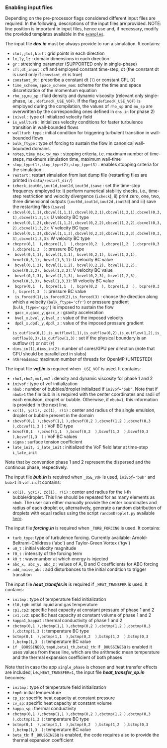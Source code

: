 ### Enabling input files
Depending on the pre-processor flags considered different input files are required. In the following, descriptions of the input files are provided. NOTE: line position is important in input files, hence use and, if necessary, modify the provided templates available in the [`examples`](./../examples).

The input file ***dns.in*** must be always provide to run a simulation. It contains:
* `itot,jtot,ktot` : grid points in each direction
* `lx,ly,lz`       : domain dimensions in each direction
* `gr`             : stretching parameter (SUPPORTED only in single-phase)
* `cfl,dt_input`   : cfl and employed constant time-step, dt (the constant dt is used only if `constant_dt` is true)
* `constant_dt`    : prescribe a constant dt (`T`) or constant CFL (`F`)
* `time_scheme`, `space_scheme_mom`: scheme for the time and space discretization of the momentum equation
* `rho_sp`,`mu_sp` : fluid density and dynamic viscosity (relevant only single-phase, i.e.,`!defined(_USE_VOF)`. If the flag `defined(_USE_VOF)` is employed during the compilation, the values of `rho_sp` and `mu_sp` are overwritten by the corresponding ones defined in `dns.in` for phase 2)
* `inivel`         : type of initialized velocity field
* `is_wallturb`    : initializes velocity conditions for faster turbulence transition in wall-bounded flows
* `wallturb_type`  : initial condition for triggering turbulent transition in wall-bounded flows
* `bulk_ftype`     : type of forcing to sustain the flow in canonical wall-bounded domains
* `nstep,time_max,tw_max` : stopping criteria, i.e. maximum number of time-steps, maximum simulation time, maximum wall-time
* `stop_type(1),stop_type(2),stop_type(3)` : enables stopping criteria for the simulation
* `restart` : restart simulation from last dump file (restarting files are printed in `data/restart_dir/`)
* `icheck,iout0d,iout1d,iout2d,iout3d,isave` : set the time-step frequency employed to: i) perform numerical stability checks, i.e., time-step restriction and velocity divergence (`icheck`), ii) print zero, one, two, three dimensional outputs (`iout0d,iout1d,iout2d,iout3d`) and iii) save the restarting files (`isave`)
* `cbcvel(0,1,1),cbcvel(1,1,1),cbcvel(0,2,1),cbcvel(1,2,1),cbcvel(0,3,1),cbcvel(1,3,1)`: U velocity BC type
* `cbcvel(0,1,2),cbcvel(1,1,2),cbcvel(0,2,2),cbcvel(1,2,2),cbcvel(0,3,2),cbcvel(1,3,2)`: V velocity BC type
* `cbcvel(0,1,3),cbcvel(1,1,3),cbcvel(0,2,3),cbcvel(1,2,3),cbcvel(0,3,3),cbcvel(1,3,3)`: W velocity BC type
* `cbcpre(0,1  ),cbcpre(1,1  ),cbcpre(0,2  ),cbcpre(1,2  ),cbcpre(0,3  ),cbcpre(1,3  )`: pressure BC type
* ` bcvel(0,1,1), bcvel(1,1,1), bcvel(0,2,1), bcvel(1,2,1), bcvel(0,3,1), bcvel(1,3,1)`: U velocity BC value
* ` bcvel(0,1,2), bcvel(1,1,2), bcvel(0,2,2), bcvel(1,2,2), bcvel(0,3,2), bcvel(1,3,2)`: V velocity BC value
* ` bcvel(0,1,3), bcvel(1,1,3), bcvel(0,2,3), bcvel(1,2,3), bcvel(0,3,3), bcvel(1,3,3)`: W velocity BC value
* ` bcpre(0,1  ), bcpre(1,1  ), bcpre(0,2  ), bcpre(1,2  ), bcpre(0,3  ), bcpre(1,3  )`: pressure BC value
* ` is_forced(1),is_forced(2),is_forced(3)` : choose the direction along which a velocity (`bulk_ftype='cfr'`) or pressure gradient (`bulk_ftype='cpg'`) is imposed to sustain the flow 
* ` gacc_x,gacc_y,gacc_z` : gravity acceleration
* ` bvel_x,bvel_y,bvel_z` : value of the imposed velocity
* ` dpdl_x,dpdl_y,dpdl_z` : value of the imposed pressure gradient
* ` is_outflow(0,1),is_outflow(1,1),is_outflow(0,2),is_outflow(1,2),is_outflow(0,3),is_outflow(1,3)` : set if the physical boundary is an outflow (`T`) or not (`F`)
* `dims_in(1),dims_in(2)`: number of cores/GPU per direction (note that GPU should be parallelized in slabs)
* `nthreadsmax`: maximum number of threads for OpenMP (UNTESTED)       

The input file ***vof.in*** is required when `_USE_VOF` is used. It contains:
* `rho1,rho2,mu1,mu2` : density and dynamic viscosity for phase 1 and 2
* `inivof` : type of vof initialization
* `nbub` : number of bubbles/droplet initialized if `inivof='bub'`. Note that if `nbub>1` the file bub.in is required with the center coordinates and radii of each emulsion, droplet or bubble. Otherwise, if `nbub=1`, this information is provided in the next line.
* `xc(1), yc(1), zc(1), r(1)` : center and radius of the single emulsion, droplet or bubble present in the domain
* `cbcvof(0,1 ),cbcvof(1,1 ),cbcvof(0,2 ),cbcvof(1,2 ),cbcvof(0,3 ),cbcvof(1,3 )` : VoF BC type
* `bcvof(0,1  ),bcvof(1,1  ),bcvof(0,2  ),bcvof(1,2  ),bcvof(0,3  ),bcvof(1,3  )` : VoF BC values
* `sigma` : surface tension coefficient
* `late_init, i_late_init` : initialized the VoF field later at time-step `i_late_init`

Note that by convention phase 1 and 2 represent the dispersed and the continous phase, respectively. 

The input file ***bub.in*** is required when `_USE_VOF` is used, `inivof='bub'` and  `bub>1` in `vof.in`. It contains:
* `xc(i), yc(i), zc(i), r(i)` : center and radius for the i-th bubble/droplet. This line should be repeated for as many elements as `nbub`. The user can either manually provide the center coordinates and radius of each droplet or, alternatively, generate a random distribution of droplets with equal radius using the script `randomDroplet.py` available [`here`](./../utils/preprocessing/).

The input file ***forcing.in*** is required when `_TURB_FORCING` is used. It contains:
* `turb_type`: type of turbulence forcing. Currently available: Arnold-Beltrami-Childress ('abc') and Taylor-Green Vortex ('tgv')
* `u0_t`     : initial velocity magnitude
* `f0_t`     : intensity of the forcing term
* `k0_t`     : wavenumber at which energy is injected
* `abc_x, abc_y, abc_z` : values of A, B and C coefficients for ABC forcing
* `add_noise_abc` : add disturbances to the initial condition to trigger transition

The input file ***heat_transfer.in*** is required if `_HEAT_TRANSFER` is used. It contains:
* `initmp` : type of temperature field initialization
* `tl0,tg0`: initial liquid and gas temperature
* `cp1,cp2`: specific heat capacity at constant pressure of phase 1 and 2
* `cv1,cv2`: specific heat capacity at constant volume of phase 1 and 2
* `kappa1,kappa2` : thermal conductivity of phase 1 and 2
* `cbctmp(0,1 ),cbctmp(1,1 ),cbctmp(0,2 ),cbctmp(1,2 ),cbctmp(0,3 ),cbctmp(1,3 )`: temperature BC type
* `bctmp(0,1  ),bctmp(1,1  ),bctmp(0,2  ),bctmp(1,2  ),bctmp(0,3  ),bctmp(1,3  )`: temperature BC value
* `if _BOUSSINESQ`, `tmp0,beta1_th,beta2_th`: if `_BOUSSINESQ` is enabled it uses values from these line, which are the arithmetic mean temperature and the thermal expansion coefficient of both phases

Note that in case the app `single_phase` is chosen and heat transfer effects are included, i.e.,`HEAT_TRANSFER=1`, the input file ***heat_transfer_sp.in*** becomes:

* `initmp` : type of temperature field initialization
* `tmp0`: initial temperature
* `cp_sp`: specific heat capacity at constant pressure
* `cv_sp`: specific heat capacity at constant volume
* `kappa_sp` : thermal conductivity
* `cbctmp(0,1 ),cbctmp(1,1 ),cbctmp(0,2 ),cbctmp(1,2 ),cbctmp(0,3 ),cbctmp(1,3 )`: temperature BC type
* `bctmp(0,1  ),bctmp(1,1  ),bctmp(0,2  ),bctmp(1,2  ),bctmp(0,3  ),bctmp(1,3  )`: temperature BC value
* `beta_th`: if `_BOUSSINESQ` is enabled, the code requires also to provide the thermal expansion coefficient

